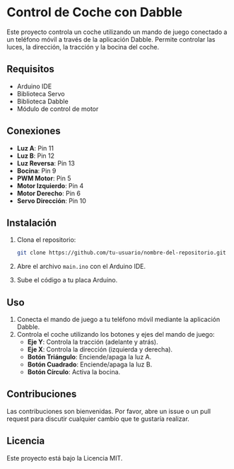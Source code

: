 # Control de Coche con Dabble

Este proyecto controla un coche utilizando un mando de juego conectado a un teléfono móvil a través de la aplicación Dabble. Permite controlar las luces, la dirección, la tracción y la bocina del coche.

## Requisitos

- Arduino IDE
- Biblioteca Servo
- Biblioteca Dabble
- Módulo de control de motor

## Conexiones

- **Luz A**: Pin 11
- **Luz B**: Pin 12
- **Luz Reversa**: Pin 13
- **Bocina**: Pin 9
- **PWM Motor**: Pin 5
- **Motor Izquierdo**: Pin 4
- **Motor Derecho**: Pin 6
- **Servo Dirección**: Pin 10

## Instalación

1. Clona el repositorio:
    ```sh
    git clone https://github.com/tu-usuario/nombre-del-repositorio.git
    ```

2. Abre el archivo `main.ino` con el Arduino IDE.

3. Sube el código a tu placa Arduino.

## Uso

1. Conecta el mando de juego a tu teléfono móvil mediante la aplicación Dabble.
2. Controla el coche utilizando los botones y ejes del mando de juego:
    - **Eje Y**: Controla la tracción (adelante y atrás).
    - **Eje X**: Controla la dirección (izquierda y derecha).
    - **Botón Triángulo**: Enciende/apaga la luz A.
    - **Botón Cuadrado**: Enciende/apaga la luz B.
    - **Botón Círculo**: Activa la bocina.

## Contribuciones

Las contribuciones son bienvenidas. Por favor, abre un issue o un pull request para discutir cualquier cambio que te gustaría realizar.

## Licencia

Este proyecto está bajo la Licencia MIT.
